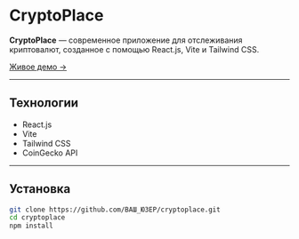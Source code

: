 
# CryptoPlace

**CryptoPlace** — современное приложение для отслеживания криптовалют, созданное с помощью React.js, Vite и Tailwind CSS.

[Живое демо →](https://cryptoplace-by-ivan.netlify.app/)

---

##  Технологии

- React.js  
- Vite  
- Tailwind CSS  
- CoinGecko API

---

##  Установка

```bash
git clone https://github.com/ВАШ_ЮЗЕР/cryptoplace.git
cd cryptoplace
npm install
